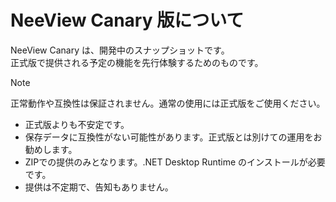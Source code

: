 # NeeView Canary 版について

NeeView Canary は、開発中のスナップショットです。  
正式版で提供される予定の機能を先行体験するためのものです。

> [!NOTE]
> 正常動作や互換性は保証されません。通常の使用には正式版をご使用ください。

  * 正式版よりも不安定です。
  * 保存データに互換性がない可能性があります。正式版とは別けての運用をお勧めします。
  * ZIPでの提供のみとなります。.NET Desktop Runtime のインストールが必要です。
  * 提供は不定期で、告知もありません。
  
